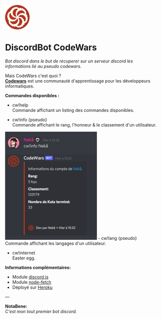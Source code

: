 <img src="https://raw.githubusercontent.com/Nekall/bot-codewars/main/codewars.png" alt="logo bot codewars" height="80" width="80">  

# DiscordBot CodeWars  

*Bot discord dans le but de récuperer sur un serveur discord les informations lié au pseudo codewars.*  

Mais CodeWars c'est quoi ?   
**[Codewars](https://www.codewars.com/)** est une communauté d'apprentissage pour les développeurs informatiques.  

**Commandes disponibles :**   

 - cw!help  
 Commande affichant un listing des commandes disponibles.  

 - cw!info {pseudo}  
 Commande affichant le rang, l'honneur & le classement d'un utilisateur.  
 <img src="https://raw.githubusercontent.com/Nekall/bot-codewars/main/readme/view-bot-cw-v2.PNG" alt="logo bot codewars" width="300">  
 - cw!lang {pseudo}  
 Commande affichant les langages d'un utilisateur.  

 - cw!internet  
Easter egg.  

**Informations complémentaires:**   

 - Module [discord.js](https://discord.js.org/)  
 - Module [node-fetch](https://www.npmjs.com/package/node-fetch)  
 - Déployé sur [Heroku](https://www.heroku.com/)  

  ―

**NotaBene:**  
*C'est mon tout premier bot discord.*
